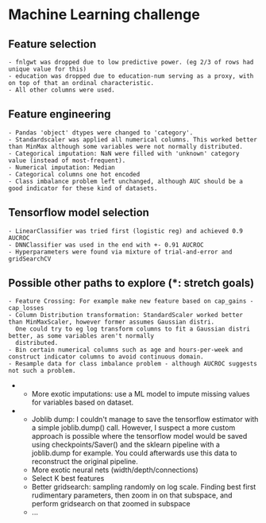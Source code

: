 # Machine Learning challenge

## Feature selection
    - fnlgwt was dropped due to low predictive power. (eg 2/3 of rows had unique value for this)
    - education was dropped due to education-num serving as a proxy, with on top of that an ordinal characteristic.
    - All other columns were used.

## Feature engineering
    - Pandas 'object' dtypes were changed to 'category'.
    - Standardscaler was applied all numerical columns. This worked better than MinMax although some variables were not normally distributed.
    - Categorical imputation: NaN were filled with 'unknown' category value (instead of most-frequent).
    - Numerical imputation: Median
    - Categorical columns one hot encoded
    - Class imbalance problem left unchanged, although AUC should be a good indicator for these kind of datasets.

## Tensorflow model selection
    - LinearClassifier was tried first (logistic reg) and achieved 0.9 AUCROC
    - DNNClassifier was used in the end with +- 0.91 AUCROC
    - Hyperparameters were found via mixture of trial-and-error and gridSearchCV

## Possible other paths to explore (*: stretch goals)
    - Feature Crossing: For example make new feature based on cap_gains - cap_losses
    - Column Distribution transformation: StandardScaler worked better than MinMaxScaler, however former assumes Gaussian distri.
      One could try to eg log transform columns to fit a Gaussian distri better, as some variables aren't normally
      distributed.
    - Bin certain numerical columns such as age and hours-per-week and construct indicator columns to avoid continuous domain.
    - Resample data for class imbalance problem - although AUCROC suggests not such a problem.
  * - More exotic imputations: use a ML model to impute missing values for variables based on dataset.
  * - Joblib dump: I couldn't manage to save the tensorflow estimator with a simple joblib.dump() call. However, I suspect a more
      custom approach is possible where the tensorflow model would be saved using checkpoints/Saver() and the sklearn
      pipeline with a joblib.dump for example. You could afterwards use this data to reconstruct the original pipeline.
    - More exotic neural nets (width/depth/connections)
    - Select K best features
    - Better gridsearch: sampling randomly on log scale. Finding best first rudimentary parameters, then zoom in on that
      subspace, and perform gridsearch on that zoomed in subspace
    - ...
